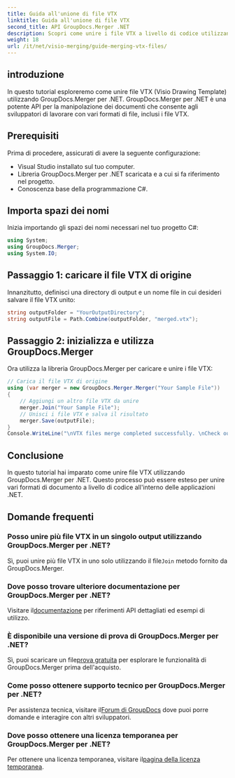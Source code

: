 ```yaml
---
title: Guida all'unione di file VTX
linktitle: Guida all'unione di file VTX
second_title: API GroupDocs.Merger .NET
description: Scopri come unire i file VTX a livello di codice utilizzando GroupDocs.Merger per .NET. Guida passo passo con esempi di codice.
weight: 18
url: /it/net/visio-merging/guide-merging-vtx-files/
---
```

## introduzione
In questo tutorial esploreremo come unire file VTX (Visio Drawing Template) utilizzando GroupDocs.Merger per .NET. GroupDocs.Merger per .NET è una potente API per la manipolazione dei documenti che consente agli sviluppatori di lavorare con vari formati di file, inclusi i file VTX.
## Prerequisiti
Prima di procedere, assicurati di avere la seguente configurazione:
- Visual Studio installato sul tuo computer.
- Libreria GroupDocs.Merger per .NET scaricata e a cui si fa riferimento nel progetto.
- Conoscenza base della programmazione C#.

## Importa spazi dei nomi
Inizia importando gli spazi dei nomi necessari nel tuo progetto C#:
```csharp
using System; 
using GroupDocs.Merger;
using System.IO;
```
## Passaggio 1: caricare il file VTX di origine
Innanzitutto, definisci una directory di output e un nome file in cui desideri salvare il file VTX unito:
```csharp
string outputFolder = "YourOutputDirectory";
string outputFile = Path.Combine(outputFolder, "merged.vtx");
```
## Passaggio 2: inizializza e utilizza GroupDocs.Merger
Ora utilizza la libreria GroupDocs.Merger per caricare e unire i file VTX:
```csharp
// Carica il file VTX di origine
using (var merger = new GroupDocs.Merger.Merger("Your Sample File"))
{
    // Aggiungi un altro file VTX da unire
    merger.Join("Your Sample File");
    // Unisci i file VTX e salva il risultato
    merger.Save(outputFile);
}
Console.WriteLine("\nVTX files merge completed successfully. \nCheck output in {0}", outputFolder);
```

## Conclusione
In questo tutorial hai imparato come unire file VTX utilizzando GroupDocs.Merger per .NET. Questo processo può essere esteso per unire vari formati di documento a livello di codice all'interno delle applicazioni .NET.

## Domande frequenti
### Posso unire più file VTX in un singolo output utilizzando GroupDocs.Merger per .NET?
 Sì, puoi unire più file VTX in uno solo utilizzando il file`Join` metodo fornito da GroupDocs.Merger.
### Dove posso trovare ulteriore documentazione per GroupDocs.Merger per .NET?
 Visitare il[documentazione](https://tutorials.groupdocs.com/merger/net/) per riferimenti API dettagliati ed esempi di utilizzo.
### È disponibile una versione di prova di GroupDocs.Merger per .NET?
 Sì, puoi scaricare un file[prova gratuita](https://releases.groupdocs.com/) per esplorare le funzionalità di GroupDocs.Merger prima dell'acquisto.
### Come posso ottenere supporto tecnico per GroupDocs.Merger per .NET?
 Per assistenza tecnica, visitare il[Forum di GroupDocs](https://forum.groupdocs.com/c/merger/32) dove puoi porre domande e interagire con altri sviluppatori.
### Dove posso ottenere una licenza temporanea per GroupDocs.Merger per .NET?
 Per ottenere una licenza temporanea, visitare il[pagina della licenza temporanea](https://purchase.groupdocs.com/temporary-license/).